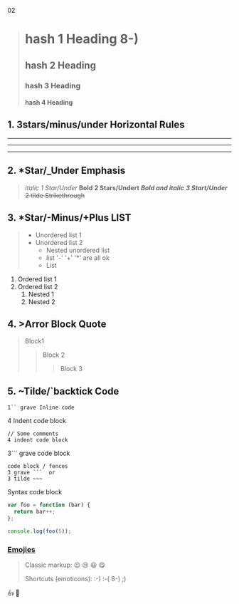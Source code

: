 02

> # hash 1 Heading 8-)
> ## hash 2 Heading
> ### hash 3 Heading
> #### hash 4 Heading

 

## 1. 3stars/minus/under Horizontal Rules
---
___
***



## 2. *Star/_Under Emphasis

> _italic_ *1 Star/Under*
> __Bold__ **2 Stars/Undert**
> ___Bold and italic___ ***3 Start/Under***
> ~~2 tilde Strikethrough~~


## 3. *Star/-Minus/+Plus LIST
> - Unordered list 1
> - Unordered list 2
>   - Nested unordered list
>   + list '-' '+' '*' are all ok
>   * List 


1. Ordered list 1
1. Ordered list 2
   1. Nested 1 
   1. Nested 2


## 4. >Arror Block Quote


> Block1
> > Block 2 
> > > Block 3



## 5. ~Tilde/`backtick Code

`1`` grave Inline code`

4 Indent code block

    // Some comments
    4 indent code block

3``` grave code block

```
code block / fences
3 grave ```  or
3 tilde ~~~   
```

Syntax code block

~~~ js
var foo = function (bar) {
  return bar++;
};

console.log(foo(5));
~~~




### [Emojies](https://github.com/markdown-it/markdown-it-emoji)

> Classic markup: :wink: :cry: :laughing: :yum:
>
> Shortcuts (emoticons): :-) :-( 8-) ;)

👍
:100:












